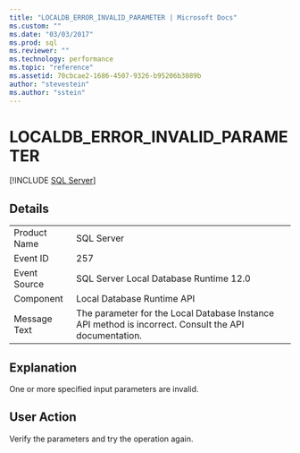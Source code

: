 ```yaml
---
title: "LOCALDB_ERROR_INVALID_PARAMETER | Microsoft Docs"
ms.custom: ""
ms.date: "03/03/2017"
ms.prod: sql
ms.reviewer: ""
ms.technology: performance
ms.topic: "reference"
ms.assetid: 70cbcae2-1686-4507-9326-b95206b3089b
author: "stevestein"
ms.author: "sstein"
---
```

# LOCALDB_ERROR_INVALID_PARAMETER
 [!INCLUDE [SQL Server](../../includes/applies-to-version/sqlserver.md)]
    
## Details  
  
|||  
|-|-|  
|Product Name|SQL Server|  
|Event ID|257|  
|Event Source|SQL Server Local Database Runtime 12.0|  
|Component|Local Database Runtime API|  
|Message Text|The parameter for the Local Database Instance API method is incorrect. Consult the API documentation.|  
  
## Explanation  
 One or more specified input parameters are invalid.  
  
## User Action  
 Verify the parameters and try the operation again.  
  
  
